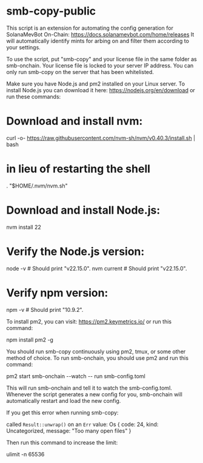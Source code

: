 # smb-copy-public
This script is an extension for automating the config generation for SolanaMevBot On-Chain: https://docs.solanamevbot.com/home/releases
It will automatically identify mints for arbing on and filter them according to your settings.

To use the script, put "smb-copy" and your license file in the same folder as smb-onchain.
Your license file is locked to your server IP address. You can only run smb-copy on the server that has been whitelisted.

Make sure you have Node.js and pm2 installed on your Linux server.
To install Node.js you can download it here: https://nodejs.org/en/download
or run these commands:

# Download and install nvm:
curl -o- https://raw.githubusercontent.com/nvm-sh/nvm/v0.40.3/install.sh | bash

# in lieu of restarting the shell
\. "$HOME/.nvm/nvm.sh"

# Download and install Node.js:
nvm install 22

# Verify the Node.js version:
node -v # Should print "v22.15.0".
nvm current # Should print "v22.15.0".

# Verify npm version:
npm -v # Should print "10.9.2".

To install pm2, you can visit: https://pm2.keymetrics.io/
or run this command:

npm install pm2 -g

You should run smb-copy continuously using pm2, tmux, or some other method of choice.
To run smb-onchain, you should use pm2 and run this command:

pm2 start smb-onchain --watch -- run smb-config.toml

This will run smb-onchain and tell it to watch the smb-config.toml. Whenever the script generates a new config for you, smb-onchain will automatically restart and load the new config.

If you get this error when running smb-copy:

called `Result::unwrap()` on an `Err` value: Os { code: 24, kind: Uncategorized, message: "Too many open files" }

Then run this command to increase the limit:

ulimit -n 65536
